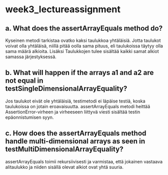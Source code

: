 # week3_lectureassignment

## a. What does the assertArrayEquals method do?
Kyseinen metodi tarkistaa ovatko kaksi taulukkoa yhtäläisiä. Jotta taulukot voivat olla yhtäläisä, niillä pitää oolla sama pituus, eli taulukoissa täytyy olla sama määrä alkioita. Lisäksi Taulukkojen tulee sisältää kaikki samat alkiot samassa järjestyksessä.

## b. What will happen if the arrays a1 and a2 are not equal in testSingleDimensionalArrayEquality?
Jos taulukot eivät ole yhtäläisiä, testimetodi ei läpäise testiä, koska taulukoissa on jotain eroavaisuutta. assertArrayEquals metodi heittää AssertionError-virheen ja virheeseen liittyvä viesti sisältää testin epäonnistumisen syyn. 

## c. How does the assertArrayEquals method handle multi-dimensional arrays as seen in testMultiDimensionalArrayEquality?
assertArrayEquals toimii rekursiivisesti ja varmistaa, että jokainen vastaava alitaulukko ja niiden sisällä olevat alkiot ovat yhtä suuria.
